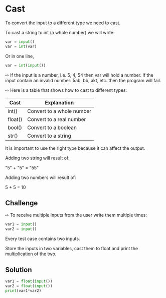 # Cast

To convert the input to a different type we need to cast.

To cast a string to int (a whole number) we will write:

```py
var = input()
var = int(var)
```
Or in one line,

```py
var = int(input())
```

⇨ If the input is a number, i.e. 5, 4, 54 then var will hold a number. If the input contain an invalid number: 5ab, bb, akt, etc. then the program will fail.

⇨ Here is a table that shows how to cast to different types:

Cast	  | Explanation
--------|---------------------------
int() 	|Convert to a whole number
float()	|Convert to a real number
bool()	|Convert to a boolean
str() 	|Convert to a string  

  
It is important to use the right type because it can affect the output.

Adding two string will result of:

"5" + "5" = "55"

Adding two numbers will result of:

5 + 5 = 10


## Challenge

⇨ To receive multiple inputs from the user write them multiple times:

```py
var1 = input()
var2 = input()
```
Every test case contains two inputs.

Store the inputs in two variables, cast them to float and print the multiplication of the two.

## Solution
```py
var1 = float(input())
var2 = float(input())
print(var1*var2)
```
